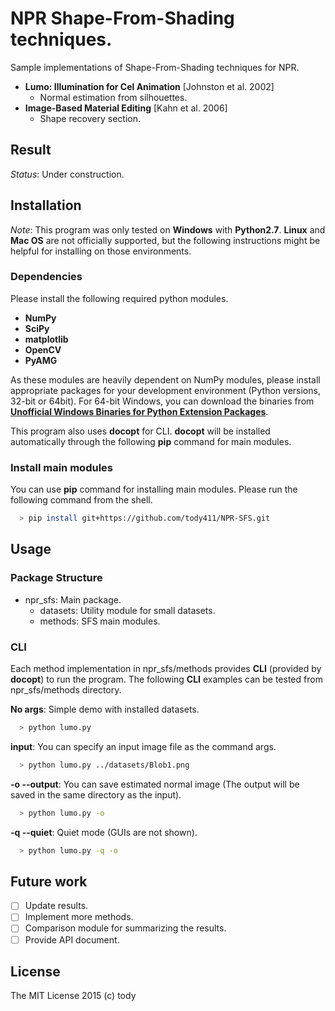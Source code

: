 
NPR Shape-From-Shading techniques.
====

Sample implementations of Shape-From-Shading techniques for NPR.

* **Lumo: Illumination for Cel Animation** [Johnston et al. 2002]
    - Normal estimation from silhouettes.
* **Image-Based Material Editing** [Kahn et al. 2006]
    - Shape recovery section.


## Result
*Status*: Under construction.
<!-- ### Lit-Sphere
![Lit-Sphere](LitSphere/results/LitSphere.png) -->

## Installation

*Note*: This program was only tested on **Windows** with **Python2.7**.
**Linux** and **Mac OS** are not officially supported,
but the following instructions might be helpful for installing on those environments.

### Dependencies
Please install the following required python modules.

* **NumPy**
* **SciPy**
* **matplotlib**
* **OpenCV**
* **PyAMG**

As these modules are heavily dependent on NumPy modules, please install appropriate packages for your development environment (Python versions, 32-bit or 64bit).
For 64-bit Windows, you can download the binaries from [**Unofficial Windows Binaries for Python Extension Packages**](http://www.lfd.uci.edu/~gohlke/pythonlibs/).

This program also uses **docopt** for CLI.
**docopt** will be installed automatically through the following **pip** command for main modules.

### Install main modules
You can use **pip** command for installing main modules.
Please run the following command from the shell.

``` bash
  > pip install git+https://github.com/tody411/NPR-SFS.git
```

## Usage
### Package Structure
* npr_sfs: Main package.
    - datasets: Utility module for small datasets.
    - methods: SFS main modules.

### CLI
Each method implementation in npr_sfs/methods provides **CLI** (provided by **docopt**) to run the program.
The following **CLI** examples can be tested from npr_sfs/methods directory.

**No args**: Simple demo with installed datasets.
``` bash
  > python lumo.py
```

**input**: You can specify an input image file as the command args.
``` bash
  > python lumo.py ../datasets/Blob1.png
```

**-o --output**: You can save estimated normal image (The output will be saved in the same directory as the input).

``` bash
  > python lumo.py -o
```

**-q --quiet**: Quiet mode (GUIs are not shown).
``` bash
  > python lumo.py -q -o
```

## Future work

* [ ] Update results.
* [ ] Implement more methods.
* [ ] Comparison module for summarizing the results.
* [ ] Provide API document.

## License

The MIT License 2015 (c) tody